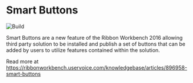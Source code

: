 # Smart Buttons
![Build](https://develop1.visualstudio.com/_apis/public/build/definitions/a093ce65-4e01-44c2-9287-0ba6a4d1012b/6/badge)

Smart Buttons are a new feature of the Ribbon Workbench 2016 allowing third party solution to be installed and publish a set of buttons that can be added by users to utilize features contained within the solution.

Read more at https://ribbonworkbench.uservoice.com/knowledgebase/articles/896958-smart-buttons

